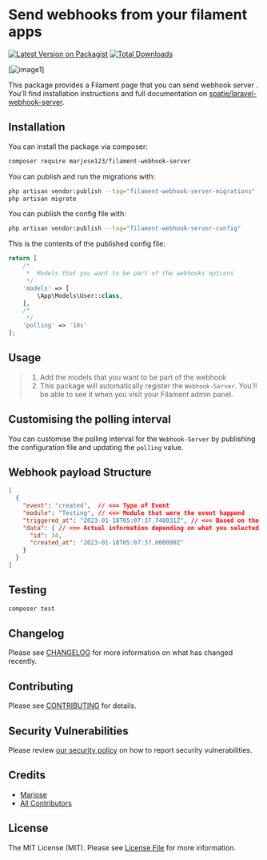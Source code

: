 # Send webhooks from your filament apps

[![Latest Version on Packagist](https://img.shields.io/packagist/v/marjose123/filament-webhook-server.svg?style=flat-square)](https://packagist.org/packages/marjose123/filament-webhook-server)
[![Total Downloads](https://img.shields.io/packagist/dt/marjose123/filament-webhook-server.svg?style=flat-square)](https://packagist.org/packages/marjose123/filament-webhook-server)

[![image1](https://github.com/MarJose123/filament-webhook-server/blob/main/.art/filament-webhook-server1.png)]

This package provides a Filament page that you can send webhook server . You'll find installation instructions and full documentation on [spatie/laravel-webhook-server](https://github.com/spatie/laravel-webhook-server).

## Installation

You can install the package via composer:

```bash
composer require marjose123/filament-webhook-server
```

You can publish and run the migrations with:

```bash
php artisan vendor:publish --tag="filament-webhook-server-migrations"
php artisan migrate
```

You can publish the config file with:

```bash
php artisan vendor:publish --tag="filament-webhook-server-config"
```

This is the contents of the published config file:

```php
return [
    /*
     *  Models that you want to be part of the webhooks options
     */
    'models' => [
        \App\Models\User::class,
    ],
    /*
     */
    'polling' => '10s'
];

```

## Usage
> 1. Add the models that you want to be part of the webhook
> 2. This package will automatically register the `Webhook-Server`. You'll be able to see it when you visit your Filament admin panel.

## Customising the polling interval

You can customise the polling interval for the `Webhook-Server` by publishing the configuration file and updating the `polling` value.

## Webhook payload Structure
```json
[
  {
    "event": "created",  // <== Type of Event
    "module": "Testing", // <== Module that were the event happend
    "triggered_at": "2023-01-18T05:07:37.748031Z", // <== Based on the Date and time the Event happen
    "data": { // <== Actual information depending on what you selected "Summary or All"
      "id": 34,
      "created_at": "2023-01-18T05:07:37.000000Z"
    }
  }
]
```

## Testing

```bash
composer test
```

## Changelog

Please see [CHANGELOG](CHANGELOG.md) for more information on what has changed recently.

## Contributing

Please see [CONTRIBUTING](.github/CONTRIBUTING.md) for details.

## Security Vulnerabilities

Please review [our security policy](../../security/policy) on how to report security vulnerabilities.

## Credits

- [Marjose](https://github.com/MarJose123)
- [All Contributors](../../contributors)

## License

The MIT License (MIT). Please see [License File](LICENSE.md) for more information.
